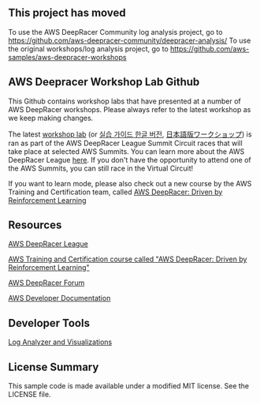## This project has moved

To use the AWS DeepRacer Community log analysis project, go to https://github.com/aws-deepracer-community/deepracer-analysis/
To use the original workshops/log analysis project, go to https://github.com/aws-samples/aws-deepracer-workshops

## AWS Deepracer Workshop Lab Github

This Github contains workshop labs that have presented at a number of AWS DeepRacer workshops. Please always refer to the latest workshop as we keep making changes.

The latest [workshop lab](https://github.com/aws-samples/aws-deepracer-workshops/tree/master/Workshops/2019-AWSSummits-AWSDeepRacerService/Lab1) (or [실습 가이드 한글 버전](https://github.com/aws-samples/aws-deepracer-workshops/tree/master/Workshops/2019-AWSSummits-AWSDeepRacerService/Lab1/Readme-Korean.md), [日本語版ワークショップ](https://github.com/aws-samples/aws-deepracer-workshops/tree/master/Workshops/2019-AWSSummits-AWSDeepRacerService/Lab1/Readme-Japanese.md)) is ran as part of the AWS DeepRacer League Summit Circuit races that will take place at selected AWS Summits. You can learn more about the AWS DeepRacer League [here](http://www.deepracerleague.com/). If you don't have the opportunity to attend one of the AWS Summits, you can still race in the Virtual Circuit!

If you want to learn mode, please also check out a new course by the AWS Training and Certification team, called [AWS DeepRacer: Driven by Reinforcement Learning](https://www.aws.training/learningobject/wbc?id=32143)

## Resources

[AWS DeepRacer League](http://www.deepracerleague.com/)

[AWS Training and Certification course called "AWS DeepRacer: Driven by Reinforcement Learning"](https://www.aws.training/learningobject/wbc?id=32143)

[AWS DeepRacer Forum]( https://forums.aws.amazon.com/forum.jspa?forumID=318)

[AWS Developer Documentation](https://docs.aws.amazon.com/deepracer/index.html#lang/en_us) 

## Developer Tools

[Log Analyzer and
Visualizations](https://github.com/aws-samples/aws-deepracer-workshops/tree/master/log-analysis/)

## License Summary

This sample code is made available under a modified MIT license. See the LICENSE file.
